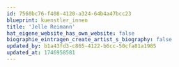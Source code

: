 ```yaml
---
id: 7560bc76-f408-4120-a324-64b4a47bcc23
blueprint: kuenstler_innen
title: 'Jelle Reimann'
hat_eigene_website_has_own_website: false
biographie_eintragen_create_artist_s_biography: false
updated_by: b1a43fd3-c865-4122-b6cc-50cfa81a1985
updated_at: 1746958581
---
```

